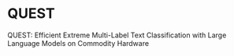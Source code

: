 # QUEST
QUEST: Efficient Extreme Multi-Label Text Classification with Large Language Models on Commodity Hardware

